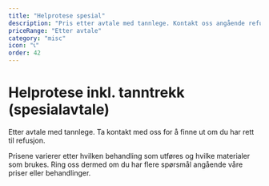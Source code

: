 ```yaml
---
title: "Helprotese spesial"
description: "Pris etter avtale med tannlege. Kontakt oss angående refusjonsmuligheter"
priceRange: "Etter avtale"
category: "misc"
icon: "📞"
order: 42
---
```


# Helprotese inkl. tanntrekk (spesialavtale)

Etter avtale med tannlege. Ta kontakt med oss for å finne ut om du har rett til refusjon.

Prisene varierer etter hvilken behandling som utføres og hvilke materialer som brukes. Ring oss dermed om du har flere spørsmål angående våre priser eller behandlinger.